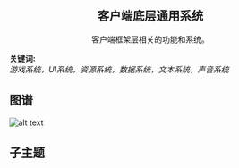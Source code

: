 <h2 align="center">客户端底层通用系统</h2>
<p align="center">客户端框架层相关的功能和系统。</p>

**关键词:**<br/> 
*游戏系统，UI系统，资源系统，数据系统，文本系统，声音系统*

## 图谱
![alt text](https://github.com/gonglei007/GameDevMind/blob/main/exports/4.1.1.客户端底层通用系统.png?raw=true)

## 子主题
